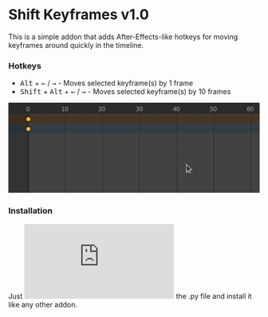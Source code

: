 # Shift Keyframes v1.0
This is a simple addon that adds After-Effects-like hotkeys for moving keyframes around quickly in the timeline.

### Hotkeys
- <kbd>Alt</kbd> + <kbd>←</kbd> / <kbd>→</kbd> - Moves selected keyframe(s) by 1 frame
- <kbd>Shift</kbd> + <kbd>Alt</kbd> + <kbd>←</kbd> / <kbd>→</kbd> - Moves selected keyframe(s) by 10 frames

![](demo.gif)


### Installation
Just ![download](https://github.com/karmaral/shift-keyframes/releases/download/v1.0/shift_keyframes.py) the .py file and install it like any other addon.
